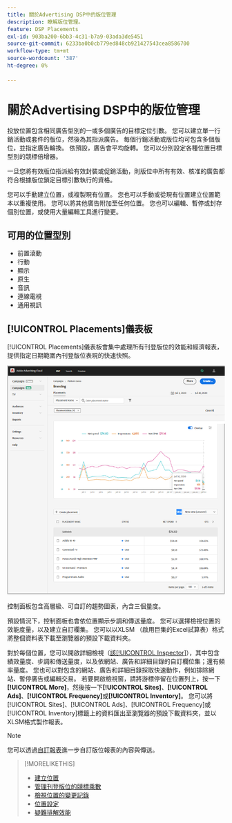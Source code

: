 ```yaml
---
title: 關於Advertising DSP中的版位管理
description: 瞭解版位管理。
feature: DSP Placements
exl-id: 903ba200-6bb3-4c31-b7a9-03ada3de5451
source-git-commit: 6233ba0b0cb779ed848cb921427543cea8586700
workflow-type: tm+mt
source-wordcount: '387'
ht-degree: 0%

---
```


# 關於Advertising DSP中的版位管理

投放位置包含相同廣告型別的一或多個廣告的目標定位引數。 您可以建立單一行銷活動或套件的版位，然後為其指派廣告。 每個行銷活動或版位均可包含多個版位，並指定廣告輪換。 依預設，廣告會平均旋轉。 您可以分別設定各種位置目標型別的競標倍增器。

一旦您將有效版位指派給有效封裝或促銷活動，則版位中所有有效、核准的廣告都符合根據版位鎖定目標引數執行的資格。

您可以手動建立位置，或複製現有位置。 您也可以手動或從現有位置建立位置範本以重複使用。 您可以將其他廣告附加至任何位置。 您也可以編輯、暫停或封存個別位置，或使用大量編輯工具進行變更。

## 可用的位置型別

* 前置滾動
* 行動
* 顯示
* 原生
* 音訊
* 連線電視
* 通用視訊

## [!UICONTROL Placements]儀表板

[!UICONTROL Placements]儀表板會集中處理所有刊登版位的效能和經濟報表，提供指定日期範圍內刊登版位表現的快速快照。

![位置儀表板](/help/dsp/assets/placement-dashboard.png)

控制面板包含高層級、可自訂的趨勢圖表，內含三個量度。

預設情況下，控制面板也會依位置顯示步調和傳送量度。 您可以選擇檢視位置的效能度量，以及建立自訂欄集。 您可以以XLSM （啟用巨集的Excel試算表）格式將整個資料表下載至瀏覽器的預設下載資料夾。

對於每個位置，您可以開啟詳細檢視（[該[!UICONTROL Inspector]](/help/dsp/campaign-management/reports/campaign-reports-about.md)），其中包含績效量度、步調和傳送量度，以及依網站、廣告和詳細目錄的自訂欄位集；還有頻率量度。 您也可以對包含的網站、廣告和詳細目錄採取快速動作，例如排除網站、暫停廣告或編輯交易。 若要開啟檢視窗，請將游標停留在位置列上，按一下&#x200B;**[!UICONTROL More]**，然後按一下&#x200B;**[!UICONTROL Sites]**、**[!UICONTROL Ads]**、**[!UICONTROL Frequency]**&#x200B;或&#x200B;**[!UICONTROL Inventory]**。 您可以將[!UICONTROL Sites]、[!UICONTROL Ads]、[!UICONTROL Frequency]或[!UICONTROL Inventory]標籤上的資料匯出至瀏覽器的預設下載資料夾，並以XLSM格式製作報表。

>[!NOTE]
>
>您可以透過[自訂報表](/help/dsp/reports/report-about.md)進一步自訂版位報表的內容與傳送。

>[!MORELIKETHIS]
>
>* [建立位置](placement-create.md)
>* [管理刊登版位的競標乘數](placement-manage-bid-multipliers.md)
>* [檢視位置的變更記錄](placement-change-log.md)
>* [位置設定](placement-settings.md)
>* [疑難排解效能](/help/dsp/optimization/troubleshooting-performance.md)
